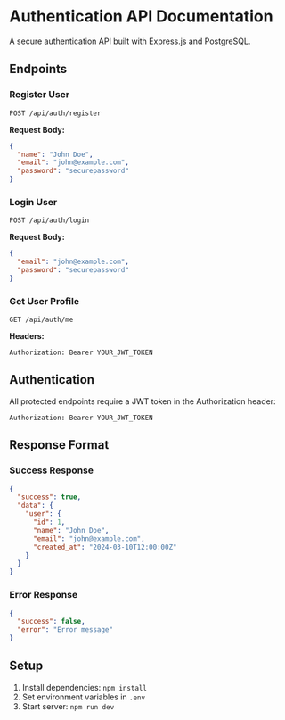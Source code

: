 # Authentication API Documentation

A secure authentication API built with Express.js and PostgreSQL.

## Endpoints

### Register User

```http
POST /api/auth/register
```

**Request Body:**

```json
{
  "name": "John Doe",
  "email": "john@example.com",
  "password": "securepassword"
}
```

### Login User

```http
POST /api/auth/login
```

**Request Body:**

```json
{
  "email": "john@example.com",
  "password": "securepassword"
}
```

### Get User Profile

```http
GET /api/auth/me
```

**Headers:**

```
Authorization: Bearer YOUR_JWT_TOKEN
```

## Authentication

All protected endpoints require a JWT token in the Authorization header:

```
Authorization: Bearer YOUR_JWT_TOKEN
```

## Response Format

### Success Response

```json
{
  "success": true,
  "data": {
    "user": {
      "id": 1,
      "name": "John Doe",
      "email": "john@example.com",
      "created_at": "2024-03-10T12:00:00Z"
    }
  }
}
```

### Error Response

```json
{
  "success": false,
  "error": "Error message"
}
```

## Setup

1. Install dependencies: `npm install`
2. Set environment variables in `.env`
3. Start server: `npm run dev`
